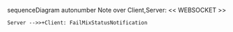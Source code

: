 sequenceDiagram
    autonumber
    Note over Client,Server: << WEBSOCKET >>


    Server -->>+Client: FailMixStatusNotification
